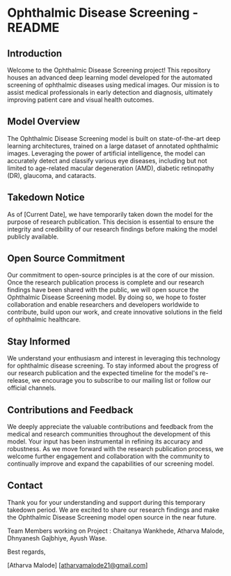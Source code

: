 # Ophthalmic Disease Screening - README

## Introduction

Welcome to the Ophthalmic Disease Screening project! This repository houses an advanced deep learning model developed for the automated screening of ophthalmic diseases using medical images. Our mission is to assist medical professionals in early detection and diagnosis, ultimately improving patient care and visual health outcomes.

## Model Overview

The Ophthalmic Disease Screening model is built on state-of-the-art deep learning architectures, trained on a large dataset of annotated ophthalmic images. Leveraging the power of artificial intelligence, the model can accurately detect and classify various eye diseases, including but not limited to age-related macular degeneration (AMD), diabetic retinopathy (DR), glaucoma, and cataracts.

## Takedown Notice

As of [Current Date], we have temporarily taken down the model for the purpose of research publication. This decision is essential to ensure the integrity and credibility of our research findings before making the model publicly available.

## Open Source Commitment

Our commitment to open-source principles is at the core of our mission. Once the research publication process is complete and our research findings have been shared with the public, we will open source the Ophthalmic Disease Screening model. By doing so, we hope to foster collaboration and enable researchers and developers worldwide to contribute, build upon our work, and create innovative solutions in the field of ophthalmic healthcare.

## Stay Informed

We understand your enthusiasm and interest in leveraging this technology for ophthalmic disease screening. To stay informed about the progress of our research publication and the expected timeline for the model's re-release, we encourage you to subscribe to our mailing list or follow our official channels.

## Contributions and Feedback

We deeply appreciate the valuable contributions and feedback from the medical and research communities throughout the development of this model. Your input has been instrumental in refining its accuracy and robustness. As we move forward with the research publication process, we welcome further engagement and collaboration with the community to continually improve and expand the capabilities of our screening model.

## Contact

Thank you for your understanding and support during this temporary takedown period. We are excited to share our research findings and make the Ophthalmic Disease Screening model open source in the near future.

Team Members working on Project : Chaitanya Wankhede, Atharva Malode, Dhnyanesh Gajbhiye, Ayush Wase.

Best regards,

[Atharva Malode]
[atharvamalode21@gmail.com]
